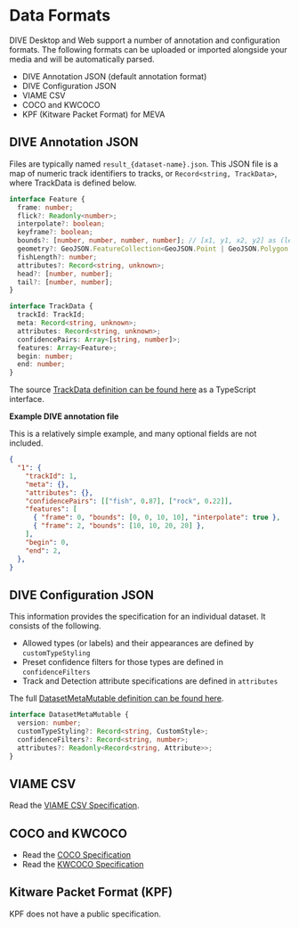 # Data Formats

DIVE Desktop and Web support a number of annotation and configuration formats.  The following formats can be uploaded or imported alongside your media and will be automatically parsed.

* DIVE Annotation JSON (default annotation format)
* DIVE Configuration JSON
* VIAME CSV
* COCO and KWCOCO
* KPF (Kitware Packet Format) for MEVA

## DIVE Annotation JSON

Files are typically named `result_{dataset-name}.json`.  This JSON file is a map of numeric track identifiers to tracks, or `Record<string, TrackData>`, where TrackData is defined below.

``` typescript
interface Feature {
  frame: number;
  flick?: Readonly<number>;
  interpolate?: boolean;
  keyframe?: boolean;
  bounds?: [number, number, number, number]; // [x1, y1, x2, y2] as (left, top), (bottom, right)
  geometry?: GeoJSON.FeatureCollection<GeoJSON.Point | GeoJSON.Polygon | GeoJSON.LineString | GeoJSON.Point>;
  fishLength?: number;
  attributes?: Record<string, unknown>;
  head?: [number, number];
  tail?: [number, number];
}

interface TrackData {
  trackId: TrackId;
  meta: Record<string, unknown>;
  attributes: Record<string, unknown>;
  confidencePairs: Array<[string, number]>;
  features: Array<Feature>;
  begin: number;
  end: number;
}
```

The source [TrackData definition can be found here](https://github.com/Kitware/dive/blob/main/client/src/track.ts) as a TypeScript interface.

**Example DIVE annotation file**

This is a relatively simple example, and many optional fields are not included.

```json
{
  "1": {
    "trackId": 1,
    "meta": {},
    "attributes": {},
    "confidencePairs": [["fish", 0.87], ["rock", 0.22]],
    "features": [
      { "frame": 0, "bounds": [0, 0, 10, 10], "interpolate": true },
      { "frame": 2, "bounds": [10, 10, 20, 20] },
    ],
    "begin": 0,
    "end": 2,
  },
}
```

## DIVE Configuration JSON

This information provides the specification for an individual dataset.  It consists of the following.

* Allowed types (or labels) and their appearances are defined by `customTypeStyling`
* Preset confidence filters for those types are defined in `confidenceFilters`
* Track and Detection attribute specifications are defined in `attributes`

The full [DatasetMetaMutable definition can be found here](https://github.com/Kitware/dive/blob/main/client/dive-common/apispec.ts).

```typescript
interface DatasetMetaMutable {
  version: number;
  customTypeStyling?: Record<string, CustomStyle>;
  confidenceFilters?: Record<string, number>;
  attributes?: Readonly<Record<string, Attribute>>;
}
```

## VIAME CSV

Read the [VIAME CSV Specification](https://viame.readthedocs.io/en/latest/section_links/detection_file_conversions.html).

## COCO and KWCOCO

* Read the [COCO Specification](https://cocodataset.org/#format-data)
* Read the [KWCOCO Specification](https://kwcoco.readthedocs.io/en/release/getting_started.html)

## Kitware Packet Format (KPF)

KPF does not have a public specification.
